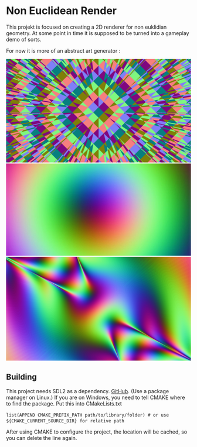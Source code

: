 # Non Euclidean Render

This projekt is focused on creating a 2D renderer for non euklidian geometry. At some point in time it is supposed to be turned into a gameplay demo of sorts.

For now it is more of an abstract art generator :

![not available](https://github.com/burg113/non-euclidean-render/blob/master/results/cube.png)
![not available](https://github.com/burg113/non-euclidean-render/blob/master/results/sphere.jpg)
![not available](https://github.com/burg113/non-euclidean-render/blob/master/results/donut_high_res.png)


## Building
This project needs SDL2 as a dependency. [GitHub](https://github.com/libsdl-org/SDL/releases/tag/release-2.26.5). (Use a package manager on Linux.)
If you are on Windows, you need to tell CMAKE where to find the package. Put this into CMakeLists.txt
```
list(APPEND CMAKE_PREFIX_PATH path/to/library/folder) # or use ${CMAKE_CURRENT_SOURCE_DIR} for relative path
```
After using CMAKE to configure the project, the location will be cached, so you can delete the line again.
